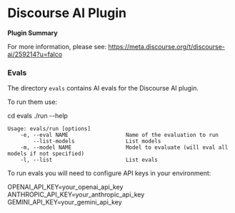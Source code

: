 # **Discourse AI** Plugin

**Plugin Summary**

For more information, please see: https://meta.discourse.org/t/discourse-ai/259214?u=falco

### Evals

The directory `evals` contains AI evals for the Discourse AI plugin.

To run them use: 

cd evals
./run --help

```
Usage: evals/run [options]
    -e, --eval NAME                  Name of the evaluation to run
        --list-models                List models
    -m, --model NAME                 Model to evaluate (will eval all models if not specified)
    -l, --list                       List evals
```

To run evals you will need to configure API keys in your environment:

OPENAI_API_KEY=your_openai_api_key
ANTHROPIC_API_KEY=your_anthropic_api_key
GEMINI_API_KEY=your_gemini_api_key
